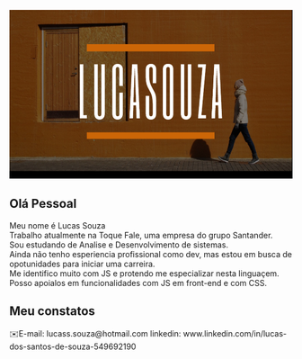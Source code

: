 <p align="center">
  <img src="https://github.com/Lucasssouza95/Lucasssouza95/blob/master/logo.png" height="300" width="700" alt="Unform" />
</p>

<h2>Olá Pessoal</h2>
<p>
  Meu nome é Lucas Souza <br>
  Trabalho atualmente na Toque Fale, uma empresa do grupo Santander. <br>
  Sou estudando de Analise e Desenvolvimento de sistemas. <br>
  Ainda não tenho esperiencia profissional como dev, mas estou em busca de opotunidades para iniciar uma carreira. <br>
  Me identifico muito com JS e protendo me especializar nesta linguaçem. <br>
  Posso apoialos em funcionalidades com JS em front-end e com CSS.
</p>

<h2>Meu constatos</h2>

<p>
  ✉️E-mail: lucass.souza@hotmail.com
  linkedin: www.linkedin.com/in/lucas-dos-santos-de-souza-549692190
</p>
